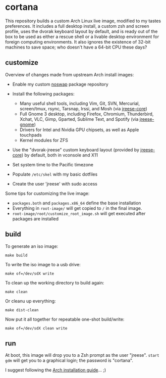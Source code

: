 cortana
=======

This repository builds a custom Arch Linux live image, modified to my tastes
preferences.  It includes a full desktop install, a custom zsh and screen
profile, uses the dvorak keyboard layout by default, and is ready out of the
box to be used as either a rescue shell or a livable desktop environment for
foreign computing environments.  It also ignores the existence of 32-bit
machines to save space; who doesn't have a 64-bit CPU these days?


customize
---------

Overview of changes made from upstream Arch install images:

- Enable my custom [noswap][] package repository
- Install the following packages:

    - Many useful shell tools, including Vim, Git, SVN, Mercurial, screen/tmux,
      rsync, Tarsnap, Irssi, and Mosh (via [jreese-core][])
	- Full Gnome 3 desktop, including Firefox, Chromium, Thunderbird, Xchat,
      VLC, Gimp, Gparted, Sublime Text, and Spotify (via [jreese-gnome][])
	- Drivers for Intel and Nvidia GPU chipsets, as well as Apple touchpads
	- Kernel modules for ZFS

- Use the "dvorak-jreese" custom keyboard layout (provided by [jreese-core][])
  by default, both in vconsole and X11
- Set system time to the Pacific timezone
- Populate `/etc/skel` with my basic dotfiles
- Create the user 'jreese' with sudo access


Some tips for customizing the live image:

- `packages.both` and `packages.x86_64` define the base installation
- Everything in `root-image/` will get copied to `/` in the final image.
- `root-image/root/customize_root_image.sh` will get executed after packages
  are installed


build
-----

To generate an iso image:

    make build

To write the iso image to a usb drive:

    make of=/dev/sdX write

To clean up the working directory to build again:

    make clean

Or cleanu up everything:

    make dist-clean

Now put it all together for repeatable one-shot build/write:

    make of=/dev/sdX clean write


run
---

At boot, this image will drop you to a Zsh prompt as the user "jreese".
`start gdm` will get you to a graphical login; the password is "cortana".

I suggest following the [Arch installation guide][arch-install]... ;)


[arch-install]: https://wiki.archlinux.org/index.php/Installation_Guide
[noswap]: https://github.com/jreese/arch
[jreese-core]: https://github.com/jreese/arch/blob/master/jreese-core/PKGBUILD
[jreese-gnome]: https://github.com/jreese/arch/blob/master/jreese-gnome/PKGBUILD
